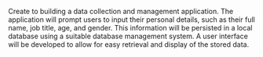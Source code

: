 Create to building a data collection and management application. The application will prompt users to input their personal details, such as their full name, job title, age, and gender. This information will be persisted in a local database using a suitable database management system. A user interface will be developed to allow for easy retrieval and display of the stored data.

